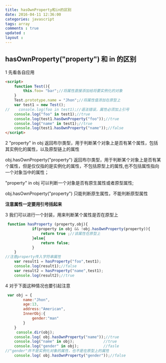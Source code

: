 ```yaml
---
title: hasOwnProperty和in的区别 
date: 2016-04-11 12:36:00
categories: javascript
tags: array
comments : true 
updated : 
layout : 
---
```


## hasOwnProperty("property")  和  in  的区别

1 先看各自应用

```html
<script>
    function Test(){
        this.foo= "bar";//将属性直接添加给将要实例化的对象
    }
    Test.prototype.name = "Jhon";//将属性值添加在原型上
    var test1 = new Test();
//    console.log(foo in test1);//语法错误，属性必须加上引号
    console.log("foo" in test1);//true
    console.log(test1.hasOwnProperty("foo"));//true
    console.log("name" in test1);//true
    console.log(test1.hasOwnProperty("name"));//false
</script>
```

2 "property"  in obj 返回布尔类型，用于判断某个对象上是否有某个属性，包括其实例化的属性，以及原型链上的属性

  obj.hasOwnProperty("property")  返回布尔类型，用于判断某个对象上是否有某个属性，但是仅仅指的是实例化的属性，不包括原型上的属性,也不包括属性指向一个对象当中的属性；

"property" in obj   可以判断一个对象是否有原生属性或者原型属性;

obj.hasOwnProperty("property") 只能判断原生属性，不能判断原型属性

**注意属性一定要用引号括起来** 

3 我们可以进行一个封装，用来判断某个属性是否在原型上

```javascript
 function hasProperty (property,obj){
            if(property in obj && !obj.hasOwnProperty(property)){
                return true ;//该属性在原型上
            }else{
                return false;
            } 
    }
//注意property传入字符串属性
 	var result1 = hasProperty("foo",test1);
    console.log(result1);//false
    var result2 = hasProperty("name",test1);
    console.log(result2);//true
```

4 对于下面这种情况也要引起注意

```javascript
 var obj = {
        name:"Jhon",
        age:13,
        address:"American",
        InnerObj:{
            gender:"man"
        }
    }
     console.dir(obj);
    console.log( obj.hasOwnProperty("name"));//true
    console.log("name" in obj);				//true
    console.log("gender" in obj);			//fasle  
//"gender"并不是实例化对象的属性，也不是在原型上的属性
    console.log( obj.hasOwnProperty("gender"));//false
```

